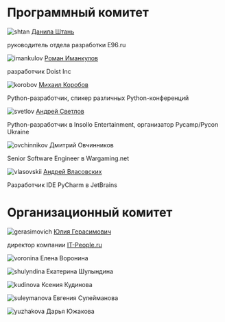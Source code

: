 # Программный комитет
![shtan](http://dropbucket.ru/pycon/shtan) [Данила Штань](http://ru.linkedin.com/pub/danila-shtan/38/57/842)

руководитель отдела разработки E96.ru

![imankulov](http://dropbucket.ru/pyconru/imankulov) [Роман Иманкулов](http://www.linkedin.com/pub/roman-imankulov/44/761/910)

разработчик Doist Inc

![korobov](http://dropbucket.ru/pyconru/korobov) [Михаил Коробов](http://kmike.ru/)

Python-разработчик, спикер различных Python-конференций

![svetlov](http://dropbucket.ru/pyconru/svetlov) [Андрей Светлов](http://www.linkedin.com/pub/andrew-svetlov/59/b1/586)

Python-разработчик в Insollo Entertainment, организатор Pycamp/Pycon Ukraine

![ovchinnikov](http://dropbucket.ru/ovchinnikov) Дмитрий Овчинников

Senior Software Engineer в Wargaming.net

![vlasovskii](http://dropbucket.ru/vlasovskii) [Андрей Власовских](http://pirx.ru)

Разработчик IDE PyCharm в JetBrains

# Организационный комитет
![gerasimovich](http://dropbucket.ru/pycon/gerasimovich) [Юлия Герасимович](http://www.linkedin.com/pub/yulia-gerasimovich/50/623/266)

директор компании [IT-People.ru](http://it-people.ru/)

![voronina](http://dropbucket.ru/pycon/voronina) Елена Воронина

![shulyndina](http://dropbucket.ru/shulyndina) Екатерина Шулындина

![kudinova](http://dropbucket.ru/kudinova) Ксения Кудинова

![suleymanova](http://dropbucket.ru/suleymanova) Евгения Сулейманова

![yuzhakova](http://dropbucket.ru/yuzhakova) Дарья Южакова
